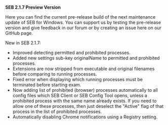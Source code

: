 **SEB 2.1.7 Preview Version**

Here you can find the current pre-release build of the next maintenance update of SEB for Windows. You can support us by testing the pre-release version and give feedback in our forum or by creating an issue here on our GitHub page. 

New in SEB 2.1.7:

- Improved detecting permitted and prohibited processes. 
- Added new settings sub-key originalName to permitted and prohibited processes.
- Extensions are now stripped from executable and original filenames before comparing to running processes.
- Fixed error when displaying which running processes must be terminated before starting exam.
- Now adding list of prohibited (browser) processes automatically to all config files which SEB Client or SEB Config Tool opens, unless a prohibited process with the same name already exists. If you need to allow one of these processes, then just deselect the "Active" flag of that process in the list of prohibited processes.
- Automatically disabling Chrome notifications using a Registry setting.